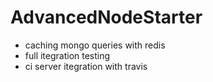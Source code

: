 # AdvancedNodeStarter

* caching mongo queries with redis
* full itegration testing
* ci server itegration with travis
